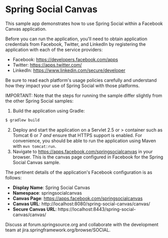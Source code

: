 Spring Social Canvas
====================
This sample app demonstrates how to use Spring Social within a Facebook Canvas application.

Before you can run the application, you'll need to obtain application credentials from Facebook, Twitter, and LinkedIn by registering the application with each of the service providers:

 * Facebook: https://developers.facebook.com/apps
 * Twitter: https://apps.twitter.com/
 * LinkedIn: https://www.linkedin.com/secure/developer

Be sure to read each platform's usage policies carefully and understand how they impact your use of Spring Social with those platforms.

IMPORTANT: Note that the steps for running the sample differ slightly from the other Spring Social samples:

 1. Build the application using Gradle:

```sh
$ gradlew build
```

 2. Deploy and start the application on a Servlet 2.5 or > container such as Tomcat 6 or 7 *and* ensure that HTTPS support is enabled. For convenience, you should be able to run the application using Maven with `mvn tomcat:run`.
 3. Navigate to https://apps.facebook.com/springsocialcanvas in your browser. This is the canvas page configured in Facebook for the Spring Social Canvas sample.

The pertinent details of the application's Facebook configuration is as follows:
 - __Display Name__: Spring Social Canvas
 - __Namespace__: springsocialcanvas
 - __Canvas Page__: https://apps.facebook.com/springsocialcanvas
 - __Canvas URL__: http://localhost:8080/spring-social-canvas/canvas/
 - __Secure Canvas URL__: https://localhost:8443/spring-social-canvas/canvas/

Discuss at forum.springsource.org and collaborate with the development team at jira.springframework.org/browse/SOCIAL.
